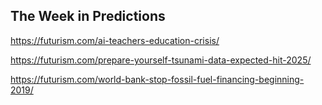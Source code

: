 ## The Week in Predictions

https://futurism.com/ai-teachers-education-crisis/

https://futurism.com/prepare-yourself-tsunami-data-expected-hit-2025/

https://futurism.com/world-bank-stop-fossil-fuel-financing-beginning-2019/
